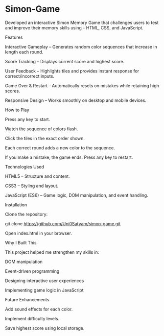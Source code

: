# Simon-Game
Developed an interactive Simon Memory Game that challenges users to test and improve their memory skills using - HTML, CSS, and JavaScript.

Features

Interactive Gameplay – Generates random color sequences that increase in length each round.

Score Tracking – Displays current score and highest score.

User Feedback – Highlights tiles and provides instant response for correct/incorrect inputs.

Game Over & Restart – Automatically resets on mistakes while retaining high scores.

Responsive Design – Works smoothly on desktop and mobile devices.

How to Play

Press any key to start.

Watch the sequence of colors flash.

Click the tiles in the exact order shown.

Each correct round adds a new color to the sequence.

If you make a mistake, the game ends. Press any key to restart.

Technologies Used

HTML5 – Structure and content.

CSS3 – Styling and layout.

JavaScript (ES6) – Game logic, DOM manipulation, and event handling.

Installation

Clone the repository:

git clone https://github.com/Uni0Satyam/simon-game.git

Open index.html in your browser.

Why I Built This

This project helped me strengthen my skills in:

DOM manipulation

Event-driven programming

Designing interactive user experiences

Implementing game logic in JavaScript

Future Enhancements

Add sound effects for each color.

Implement difficulty levels.

Save highest score using local storage.

